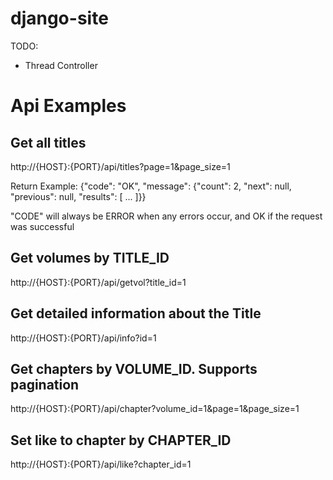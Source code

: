 # django-site

TODO:
- Thread Controller

# Api Examples

## Get all titles
http://{HOST}:{PORT}/api/titles?page=1&page_size=1

Return Example:
{"code": "OK", "message": {"count": 2, "next": null, "previous": null, "results": [ ... ]}}

"CODE" will always be ERROR when any errors occur, and OK if the request was successful

## Get volumes by TITLE_ID
http://{HOST}:{PORT}/api/getvol?title_id=1

## Get detailed information about the Title
http://{HOST}:{PORT}/api/info?id=1

## Get chapters by VOLUME_ID. Supports pagination
http://{HOST}:{PORT}/api/chapter?volume_id=1&page=1&page_size=1

## Set like to chapter by CHAPTER_ID
http://{HOST}:{PORT}/api/like?chapter_id=1
